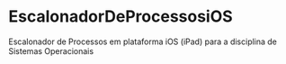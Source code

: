 # EscalonadorDeProcessosiOS
Escalonador de Processos em plataforma iOS (iPad) para a disciplina de Sistemas Operacionais
